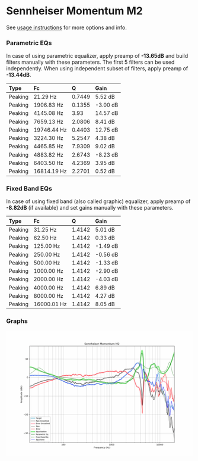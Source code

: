 # Sennheiser Momentum M2
See [usage instructions](https://github.com/jaakkopasanen/AutoEq#usage) for more options and info.

### Parametric EQs
In case of using parametric equalizer, apply preamp of **-13.65dB** and build filters manually
with these parameters. The first 5 filters can be used independently.
When using independent subset of filters, apply preamp of **-13.44dB**.

| Type    | Fc          |      Q | Gain     |
|:--------|:------------|:-------|:---------|
| Peaking | 21.29 Hz    | 0.7449 | 5.52 dB  |
| Peaking | 1906.83 Hz  | 0.1355 | -3.00 dB |
| Peaking | 4145.08 Hz  | 3.93   | 14.57 dB |
| Peaking | 7659.13 Hz  | 2.0806 | 8.41 dB  |
| Peaking | 19746.44 Hz | 0.4403 | 12.75 dB |
| Peaking | 3224.30 Hz  | 5.2547 | 4.38 dB  |
| Peaking | 4465.85 Hz  | 7.9309 | 9.02 dB  |
| Peaking | 4883.82 Hz  | 2.6743 | -8.23 dB |
| Peaking | 6403.50 Hz  | 4.2369 | 3.95 dB  |
| Peaking | 16814.19 Hz | 2.2701 | 0.52 dB  |

### Fixed Band EQs
In case of using fixed band (also called graphic) equalizer, apply preamp of **-8.82dB**
(if available) and set gains manually with these parameters.

| Type    | Fc          |      Q | Gain     |
|:--------|:------------|:-------|:---------|
| Peaking | 31.25 Hz    | 1.4142 | 5.01 dB  |
| Peaking | 62.50 Hz    | 1.4142 | 0.33 dB  |
| Peaking | 125.00 Hz   | 1.4142 | -1.49 dB |
| Peaking | 250.00 Hz   | 1.4142 | -0.56 dB |
| Peaking | 500.00 Hz   | 1.4142 | -1.33 dB |
| Peaking | 1000.00 Hz  | 1.4142 | -2.90 dB |
| Peaking | 2000.00 Hz  | 1.4142 | -4.03 dB |
| Peaking | 4000.00 Hz  | 1.4142 | 6.89 dB  |
| Peaking | 8000.00 Hz  | 1.4142 | 4.27 dB  |
| Peaking | 16000.01 Hz | 1.4142 | 8.05 dB  |

### Graphs
![](./Sennheiser%20Momentum%20M2.png)